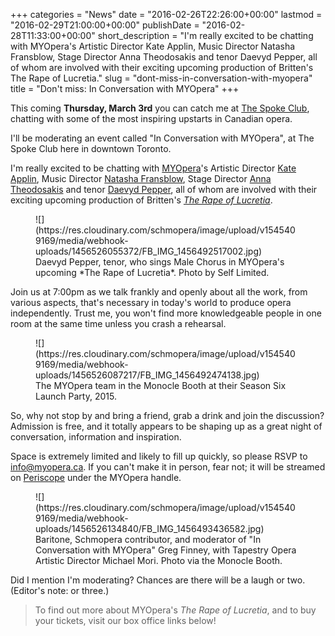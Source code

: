 +++
categories = "News"
date = "2016-02-26T22:26:00+00:00"
lastmod = "2016-02-29T21:00:00+00:00"
publishDate = "2016-02-28T11:33:00+00:00"
short_description = "I&#039;m really excited to be chatting with MYOpera&#039;s Artistic Director Kate Applin, Music Director Natasha Fransblow, Stage Director Anna Theodosakis and tenor Daevyd Pepper, all of whom are involved with their exciting upcoming production of Britten&#039;s The Rape of Lucretia."
slug = "dont-miss-in-conversation-with-myopera"
title = "Don&#039;t miss: In Conversation with MYOpera"
+++

This coming **Thursday, March 3rd** you can catch me at [The Spoke Club](http://www.thespokeclub.com/), chatting with some of the most inspiring upstarts in Canadian opera.

I'll be moderating an event called "In Conversation with MYOpera", at The Spoke Club here in downtown Toronto.

I'm really excited to be chatting with [MYOpera](/scene/companies/myopera/)'s Artistic Director [Kate Applin](/scene/people/kate-applin/), Music Director [Natasha Fransblow](https://www.myopera.ca/our-team/), Stage Director [Anna Theodosakis](https://www.myopera.ca/our-team/) and tenor [Daevyd Pepper](/scene/people/daevyd-pepper/), all of whom are involved with their exciting upcoming production of Britten's [*The Rape of Lucretia*](https://www.myopera.ca/lucretia2016/).

<figure data-type="image">
![](https://res.cloudinary.com/schmopera/image/upload/v1545409169/media/webhook-uploads/1456526055372/FB_IMG_1456492517002.jpg)
<figcaption>Daevyd Pepper, tenor, who sings Male Chorus in MYOpera's upcoming *The Rape of Lucretia*. Photo by Self Limited.</figcaption>
</figure>

Join us at 7:00pm as we talk frankly and openly about all the work, from various aspects, that's necessary in today's world to produce opera independently. Trust me, you won't find more knowledgeable people in one room at the same time unless you crash a rehearsal.

<figure data-type="image">
![](https://res.cloudinary.com/schmopera/image/upload/v1545409169/media/webhook-uploads/1456526087217/FB_IMG_1456492474138.jpg)
<figcaption>The MYOpera team in the Monocle Booth at their Season Six Launch Party, 2015.</figcaption>
</figure>

So, why not stop by and bring a friend, grab a drink and join the discussion? Admission is free, and it totally appears to be shaping up as a great night of conversation, information and inspiration.

Space is extremely limited and likely to fill up quickly, so please RSVP to [info@myopera.ca](mailto:info@myopera.ca). If you can't make it in person, fear not; it will be streamed on [Periscope](https://www.periscope.tv/) under the MYOpera handle.

<figure data-type="image">
![](https://res.cloudinary.com/schmopera/image/upload/v1545409169/media/webhook-uploads/1456526134840/FB_IMG_1456493436582.jpg)
<figcaption>Baritone, Schmopera contributor, and moderator of "In Conversation with MYOpera" Greg Finney, with Tapestry Opera Artistic Director Michael Mori. Photo via the Monocle Booth.</figcaption>
</figure>

Did I mention I'm moderating? Chances are there will be a laugh or two. (Editor's note: or three.)

>To find out more about MYOpera's *The Rape of Lucretia*, and to buy your tickets, visit our box office links below!
